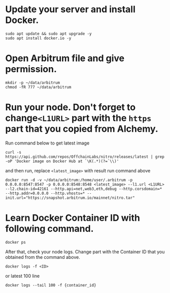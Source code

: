 # Update your server and install Docker.

```
sudo apt update && sudo apt upgrade -y
sudo apt install docker.io -y
```

# Open Arbitrum file and give permission.

```
mkdir -p ~/data/arbitrum
chmod -fR 777 ~/data/arbitrum
```

# Run your node. Don't forget to change`<L1URL>` part with the `https` part that you copied from Alchemy.
Run command below to get latest image
```shell
curl -s https://api.github.com/repos/OffchainLabs/nitro/releases/latest | grep -oP 'Docker image on Docker Hub at `\K(.*)(?=`\\)'
```

and then run, replace `<latest_image>` with result run command above
```shell
docker run -d -v ~/data/arbitrum:/home/user/.arbitrum -p 0.0.0.0:8547:8547 -p 0.0.0.0:8548:8548 <latest_image> --l1.url <L1URL> --l2.chain-id=42161 --http.api=net,web3,eth,debug --http.corsdomain=* --http.addr=0.0.0.0 --http.vhosts=* --init.url="https://snapshot.arbitrum.io/mainnet/nitro.tar"
```

# Learn Docker Container ID with following command.
```shell
docker ps
```

After that, check your node logs. Change <ID> part with the Container ID that you obtained from the command above.
```shell
docker logs -f <ID>
```
  
or latest 100 line 
```shell
docker logs --tail 100 -f {container_id}
```
  

